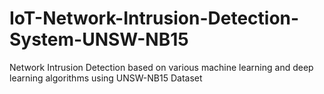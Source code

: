 # IoT-Network-Intrusion-Detection-System-UNSW-NB15
Network Intrusion Detection based on various machine learning and deep learning algorithms using UNSW-NB15 Dataset
